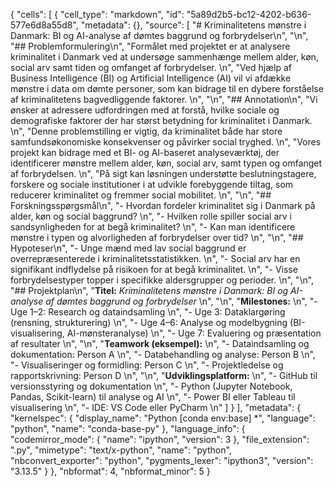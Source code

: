 {
 "cells": [
  {
   "cell_type": "markdown",
   "id": "5a89d2b5-bc12-4202-b636-577e6d8a55d8",
   "metadata": {},
   "source": [
    "# Kriminalitetens mønstre i Danmark: BI og AI-analyse af dømtes baggrund og forbrydelser\n",
    "\n",
    "## Problemformulering\n",
    "Formålet med projektet er at analysere kriminalitet i Danmark ved at undersøge sammenhænge mellem alder, køn, social arv samt tiden og omfanget af forbrydelser.  \n",
    "Ved hjælp af Business Intelligence (BI) og Artificial Intelligence (AI) vil vi afdække mønstre i data om dømte personer, som kan bidrage til en dybere forståelse af kriminalitetens bagvedliggende faktorer.  \n",
    "\n",
    "## Annotation\n",
    "Vi ønsker at adressere udfordringen med at forstå, hvilke sociale og demografiske faktorer der har størst betydning for kriminalitet i Danmark.  \n",
    "Denne problemstilling er vigtig, da kriminalitet både har store samfundsøkonomiske konsekvenser og påvirker social tryghed.  \n",
    "Vores projekt kan bidrage med et BI- og AI-baseret analyseværktøj, der identificerer mønstre mellem alder, køn, social arv, samt typen og omfanget af forbrydelsen.  \n",
    "På sigt kan løsningen understøtte beslutningstagere, forskere og sociale institutioner i at udvikle forebyggende tiltag, som reducerer kriminalitet og fremmer social mobilitet.  \n",
    "\n",
    "## Forskningsspørgsmål\n",
    "- Hvordan fordeler kriminalitet sig i Danmark på alder, køn og social baggrund?  \n",
    "- Hvilken rolle spiller social arv i sandsynligheden for at begå kriminalitet?  \n",
    "- Kan man identificere mønstre i typen og alvorligheden af forbrydelser over tid?  \n",
    "\n",
    "## Hypoteser\n",
    "- Unge mænd med lav social baggrund er overrepræsenterede i kriminalitetsstatistikken.  \n",
    "- Social arv har en signifikant indflydelse på risikoen for at begå kriminalitet.  \n",
    "- Visse forbrydelsestyper topper i specifikke aldersgrupper og perioder.  \n",
    "\n",
    "## Projektplan\n",
    "**Titel:** *Kriminalitetens mønstre i Danmark: BI og AI-analyse af dømtes baggrund og forbrydelser*  \n",
    "\n",
    "**Milestones:**  \n",
    "- Uge 1–2: Research og dataindsamling  \n",
    "- Uge 3: Dataklargøring (rensning, strukturering)  \n",
    "- Uge 4–6: Analyse og modelbygning (BI-visualisering, AI-mønsteranalyse)  \n",
    "- Uge 7: Evaluering og præsentation af resultater  \n",
    "\n",
    "**Teamwork (eksempel):**  \n",
    "- Dataindsamling og dokumentation: Person A  \n",
    "- Databehandling og analyse: Person B  \n",
    "- Visualiseringer og formidling: Person C  \n",
    "- Projektledelse og rapportskrivning: Person D  \n",
    "\n",
    "**Udviklingsplatform:**  \n",
    "- GitHub til versionsstyring og dokumentation  \n",
    "- Python (Jupyter Notebook, Pandas, Scikit-learn) til analyse og AI  \n",
    "- Power BI eller Tableau til visualisering  \n",
    "- IDE: VS Code eller PyCharm  \n"
   ]
  }
 ],
 "metadata": {
  "kernelspec": {
   "display_name": "Python [conda env:base] *",
   "language": "python",
   "name": "conda-base-py"
  },
  "language_info": {
   "codemirror_mode": {
    "name": "ipython",
    "version": 3
   },
   "file_extension": ".py",
   "mimetype": "text/x-python",
   "name": "python",
   "nbconvert_exporter": "python",
   "pygments_lexer": "ipython3",
   "version": "3.13.5"
  }
 },
 "nbformat": 4,
 "nbformat_minor": 5
}
